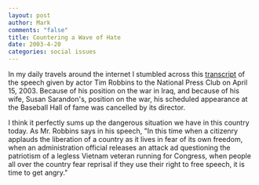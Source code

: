 ```yaml
--- 
layout: post
author: Mark
comments: "false"
title: Countering a Wave of Hate
date: 2003-4-20
categories: social issues
---
```

In my daily travels around the internet I stumbled across this <a href="http://www.alternet.org/story.html?StoryID=15673" target="_blank">transcript</a> of the speech given by actor Tim Robbins to the National Press Club on April 15, 2003. Because of his position on the war in Iraq, and because of his wife, Susan  Sarandon's, position on the war, his scheduled appearance at the Baseball Hall of fame was cancelled by its director.

I think it perfectly sums up the dangerous situation we have in this country today. As Mr. Robbins says in his speech, "In this time when a citizenry applauds the liberation of a country as it lives in fear of its own freedom, when an administration official releases an attack ad questioning the patriotism of a legless Vietnam veteran running for Congress, when people all over the country fear reprisal if they use their right to free speech, it is time to get angry."
